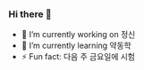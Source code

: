 ### Hi there 👋

- 🔭 I’m currently working on 정신
- 🌱 I’m currently learning 약동학
- ⚡ Fun fact: 다음 주 금요일에 시험

